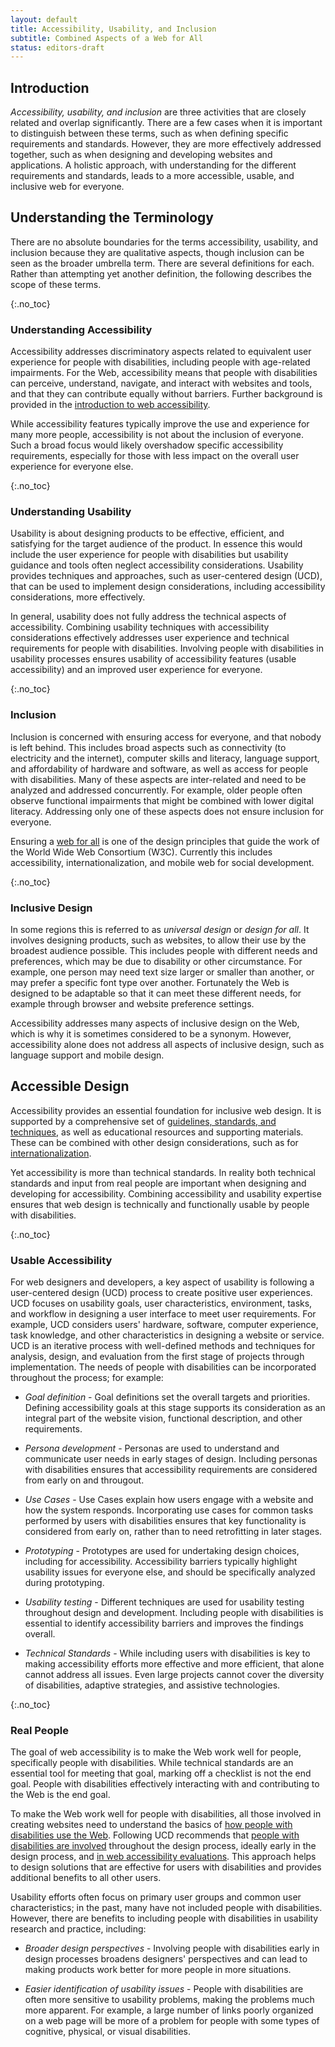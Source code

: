 ```yaml
---
layout: default
title: Accessibility, Usability, and Inclusion
subtitle: Combined Aspects of a Web for All
status: editors-draft
---
```


## Introduction

*Accessibility, usability, and inclusion* are three activities that are closely related and overlap significantly. There are a few cases when it is important to distinguish between these terms, such as when defining specific requirements and standards. However, they are more effectively addressed together, such as when designing and developing websites and applications. A holistic approach, with understanding for the different requirements and standards, leads to a more accessible, usable, and inclusive web for everyone.

## Understanding the Terminology

There are no absolute boundaries for the terms accessibility, usability, and inclusion because they are qualitative aspects, though inclusion can be seen as the broader umbrella term. There are several definitions for each. Rather than attempting yet another definition, the following describes the scope of these terms.

{:.no_toc}
### Understanding Accessibility

Accessibility addresses discriminatory aspects related to equivalent user experience for people with disabilities, including people with age-related impairments. For the Web, accessibility means that people with disabilities can perceive, understand, navigate, and interact with websites and tools, and that they can contribute equally without barriers. Further background is provided in the [introduction to web accessibility](/standards/webdesign/accessibility).

While accessibility features typically improve the use and experience for many more people, accessibility is not about the inclusion of everyone. Such a broad focus would likely overshadow specific accessibility requirements, especially for those with less impact on the overall user experience for everyone else.

{:.no_toc}
### Understanding Usability

Usability is about designing products to be effective, efficient, and satisfying for the target audience of the product. In essence this would include the user experience for people with disabilities but usability guidance and tools often neglect accessibility considerations. Usability provides techniques and approaches, such as user-centered design (UCD), that can be used to implement design considerations, including accessibility considerations, more effectively.

In general, usability does not fully address the technical aspects of accessibility. Combining usability techniques with accessibility considerations effectively addresses user experience and technical requirements for people with disabilities. Involving people with disabilities in usability processes ensures usability of accessibility features (usable accessibility) and an improved user experience for everyone.

{:.no_toc}
### Inclusion

Inclusion is concerned with ensuring access for everyone, and that nobody is left behind. This includes broad aspects such as connectivity (to electricity and the internet), computer skills and literacy, language support, and affordability of hardware and software, as well as access for people with disabilities. Many of these aspects are inter-related and need to be analyzed and addressed concurrently. For example, older people often observe functional impairments that might be combined with lower digital literacy. Addressing only one of these aspects does not ensure inclusion for everyone.

Ensuring a [web for all](/Consortium/mission.html#principles) is one of the design principles that guide the work of the World Wide Web Consortium (W3C). Currently this includes accessibility, internationalization, and mobile web for social development.

{:.no_toc}
### Inclusive Design

In some regions this is referred to as *universal design* or *design for all*. It involves designing products, such as websites, to allow their use by the broadest audience possible. This includes people with different needs and preferences, which may be due to disability or other circumstance. For example, one person may need text size larger or smaller than another, or may prefer a specific font type over another. Fortunately the Web is designed to be adaptable so that it can meet these different needs, for example through browser and website preference settings.

Accessibility addresses many aspects of inclusive design on the Web, which is why it is sometimes considered to be a synonym. However, accessibility alone does not address all aspects of inclusive design, such as language support and mobile design.

## Accessible Design

Accessibility provides an essential foundation for inclusive web design. It is supported by a comprehensive set of [guidelines, standards, and techniques](https://www.w3.org/WAI/guid-tech.html), as well as educational resources and supporting materials. These can be combined with other design considerations, such as for [internationalization](https://www.w3.org/International/).

Yet accessibility is more than technical standards. In reality both technical standards and input from real people are important when designing and developing for accessibility. Combining accessibility and usability expertise ensures that web design is technically and functionally usable by people with disabilities.

{:.no_toc}
### Usable Accessibility

For web designers and developers, a key aspect of usability is following a user-centered design (UCD) process to create positive user experiences. <abbr>UCD</abbr> focuses on usability goals, user characteristics, environment, tasks, and workflow in designing a user interface to meet user requirements. For example, <abbr>UCD</abbr> considers users' hardware, software, computer experience, task knowledge, and other characteristics in designing a website or service. <abbr>UCD</abbr> is an iterative process with well-defined methods and techniques for analysis, design, and evaluation from the first stage of projects through implementation. The needs of people with disabilities can be incorporated throughout the process; for example:

* *Goal definition* - Goal definitions set the overall targets and priorities. Defining accessibility goals at this stage supports its consideration as an integral part of the website vision, functional description, and other requirements.

* *Persona development* - Personas are used to understand and communicate user needs in early stages of design. Including personas with disabilities ensures that accessibility requirements are considered from early on and througout.

* *Use Cases* - Use Cases explain how users engage with a website and how the system responds. Incorporating use cases for common tasks performed by users with disabilities ensures that key functionality is considered from early on, rather than to need retrofitting in later stages.

* *Prototyping* - Prototypes are used for undertaking design choices, including for accessibility. Accessibility barriers typically highlight usability issues for everyone else, and should be specifically analyzed during prototyping.

* *Usability testing* - Different techniques are used for usability testing throughout design and development. Including people with disabilities is essential to identify accessibility barriers and improves the findings overall.

* *Technical Standards* - While including users with disabilities is key to making accessibility efforts more effective and more efficient, that alone cannot address all issues. Even large projects cannot cover the diversity of disabilities, adaptive strategies, and assistive technologies.

{:.no_toc}
### Real People

The goal of web accessibility is to make the Web work well for people, specifically people with disabilities. While technical standards are an essential tool for meeting that goal, marking off a checklist is not the end goal. People with disabilities effectively interacting with and contributing to the Web is the end goal.

To make the Web work well for people with disabilities, all those involved in creating websites need to understand the basics of [how people with disabilities use the Web](/WAI/intro/people-use-web). Following <abbr>UCD</abbr> recommends that [people with disabilities are involved](/WAI/users/involving) throughout the design process, ideally early in the design process, and [in web accessibility evaluations](/WAI/eval/users). This approach helps to design solutions that are effective for users with disabilities and provides additional benefits to all other users.

Usability efforts often focus on primary user groups and common user characteristics; in the past, many have not included people with disabilities. However, there are benefits to including people with disabilities in usability research and practice, including:

* *Broader design perspectives* - Involving people with disabilities early in design processes broadens designers' perspectives and can lead to making products work better for more people in more situations.

* *Easier identification of usability issues* - People with disabilities are often more sensitive to usability problems, making the problems much more apparent. For example, a large number of links poorly organized on a web page will be more of a problem for people with some types of cognitive, physical, or visual disabilities.
